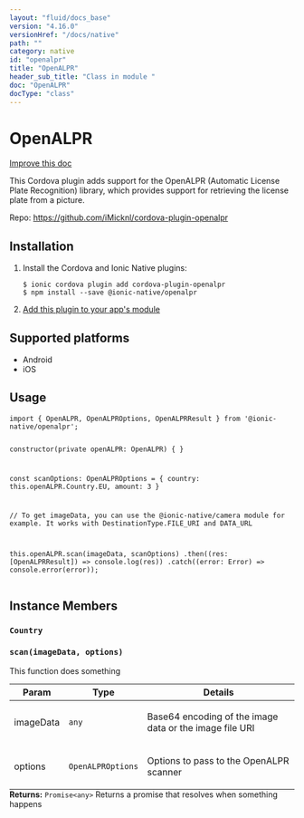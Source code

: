 ```yaml
---
layout: "fluid/docs_base"
version: "4.16.0"
versionHref: "/docs/native"
path: ""
category: native
id: "openalpr"
title: "OpenALPR"
header_sub_title: "Class in module "
doc: "OpenALPR"
docType: "class"
---
```


<h1 class="api-title">OpenALPR</h1>

<a class="improve-v2-docs" href="http://github.com/ionic-team/ionic-native/edit/master/src/@ionic-native/plugins/openalpr/index.ts#L16">
  Improve this doc
</a>







<p>This Cordova plugin adds support for the OpenALPR (Automatic License Plate Recognition) library, which provides support for retrieving the license plate from a picture.</p>


<p>Repo:
  <a href="https://github.com/iMicknl/cordova-plugin-openalpr">
    https://github.com/iMicknl/cordova-plugin-openalpr
  </a>
</p>


<h2><a class="anchor" name="installation" href="#installation"></a>Installation</h2>
<ol class="installation">
  <li>Install the Cordova and Ionic Native plugins:<br>
    <pre><code class="nohighlight">$ ionic cordova plugin add cordova-plugin-openalpr
$ npm install --save @ionic-native/openalpr
</code></pre>
  </li>
  <li><a href="https://ionicframework.com/docs/native/#Add_Plugins_to_Your_App_Module">Add this plugin to your app's module</a></li>
</ol>



<h2><a class="anchor" name="platforms" href="#platforms"></a>Supported platforms</h2>
<ul>
  <li>Android</li><li>iOS</li>
</ul>






<h2><a class="anchor" name="usage" href="#usage"></a>Usage</h2>
<pre><code class="lang-typescript">import { OpenALPR, OpenALPROptions, OpenALPRResult } from &#39;@ionic-native/openalpr&#39;;


constructor(private openALPR: OpenALPR) { }

const scanOptions: OpenALPROptions = {
   country: this.openALPR.Country.EU,
   amount: 3
}

// To get imageData, you can use the @ionic-native/camera module for example. It works with DestinationType.FILE_URI and DATA_URL

this.openALPR.scan(imageData, scanOptions)
  .then((res: [OpenALPRResult]) =&gt; console.log(res))
  .catch((error: Error) =&gt; console.error(error));
</code></pre>








<h2><a class="anchor" name="instance-members" href="#instance-members"></a>Instance Members</h2>
<h3><a class="anchor" name="Country" href="#Country"></a><code>Country</code></h3>




<h3><a class="anchor" name="scan" href="#scan"></a><code>scan(imageData,&nbsp;options)</code></h3>


This function does something
<table class="table param-table" style="margin:0;">
  <thead>
  <tr>
    <th>Param</th>
    <th>Type</th>
    <th>Details</th>
  </tr>
  </thead>
  <tbody>
  <tr>
    <td>
      imageData</td>
    <td>
      <code>any</code>
    </td>
    <td>
      <p>Base64 encoding of the image data or the image file URI</p>
</td>
  </tr>
  
  <tr>
    <td>
      options</td>
    <td>
      <code>OpenALPROptions</code>
    </td>
    <td>
      <p>Options to pass to the OpenALPR scanner</p>
</td>
  </tr>
  </tbody>
</table>

<div class="return-value" markdown="1">
  <i class="icon ion-arrow-return-left"></i>
  <b>Returns:</b> <code>Promise&lt;any&gt;</code> Returns a promise that resolves when something happens
</div>





